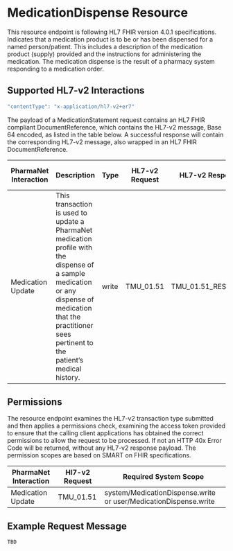 # MedicationDispense Resource

This resource endpoint is following  HL7 FHIR version 4.0.1 specifications. Indicates that a medication product is to be or has been dispensed for a named person/patient. This includes a description of the medication product (supply) provided and the instructions for administering the medication. The medication dispense is the result of a pharmacy system responding to a medication order.

## Supported HL7-v2 Interactions

```javascript
"contentType": "x-application/hl7-v2+er7"
```

The payload of a MedicationStatement request contains an HL7 FHIR compliant DocumentReference, which contains the HL7-v2 message, Base 64 encoded, as listed in the table below. A successful response will contain the corresponding HL7-v2 message, also wrapped in an HL7 FHIR DocumentReference.  

| PharmaNet Interaction | Description |  Type | HL7-v2 Request | HL7-v2 Response |  HTTP Request Action |
| ------ | ------ | ------ | ------ | ---- | ----- |
| Medication Update | This transaction is used to update a PharmaNet medication profile with the dispense of a sample medication or any dispense of medication that the practitioner sees pertinent to the patient’s medical history. | write | TMU_01.51 | TMU_01.51_RESPONSE | POST |

## Permissions

The resource endpoint examines the HL7-v2 transaction type submitted and then applies a permissions check, examining the access token provided to ensure that the calling client applications has obtained the correct permissions to allow the request to be processed. If not an HTTP 40x Error Code will be returned, without any HL7-v2 response payload. The permission scopes are based on SMART on FHIR specifications.

| PharmaNet Interaction |  Hl7-v2 Request | Required System Scope |
| ------ | ------ | ------ |
| Medication Update | TMU_01.51 | system/MedicationDispense.write or user/MedicationDispense.write |

## Example Request Message

```code
TBD
```
